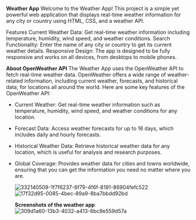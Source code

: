 **Weather App**
Welcome to the Weather App! This project is a simple yet powerful web application that displays real-time weather information for any city or country  using HTML, CSS, and a weather API.

Features
Current Weather Data: Get real-time weather information including temperature, humidity, wind speed, and weather conditions.
Search Functionality: Enter the name of any city or country  to get its current weather details.
Responsive Design: The app is designed to be fully responsive and works on all devices, from desktops to mobile phones.

**About OpenWeather API**
The Weather App uses the OpenWeather API to fetch real-time weather data. OpenWeather offers a wide range of weather-related information, including current weather, forecasts, and historical data, 
for locations all around the world. Here are some key features of the OpenWeather API:
* Current Weather: Get real-time weather information such as temperature, humidity, wind speed, and weather conditions for any location.
* Forecast Data: Access weather forecasts for up to 16 days, which includes daily and hourly forecasts.
* Historical Weather Data: Retrieve historical weather data for any location, which is useful for analysis and research purposes.
* Global Coverage: Provides weather data for cities and towns worldwide, ensuring that you can get the information you need no matter where you are.
  
  ![332140509-1f7f6237-6f79-4f6f-8191-86904fefc522](https://github.com/aggarwalkaki/weather-app/assets/143190918/83a89f58-4bdf-4c83-b8f2-a9fb2ad10fed)   ![17f32d95-0085-4bec-89a9-8ba7bbdd92bd](https://github.com/aggarwalkaki/weather-app/assets/143190918/d90ce6db-aa2b-4f91-8032-2238518de70d)

  **Screenshots of the weather app**
  ![309d1a60-13b3-4032-a413-6bc8e559d57a](https://github.com/aggarwalkaki/weather-app/assets/143190918/c49ee1a2-b210-436f-9dc0-b135d17200d5)




